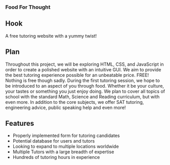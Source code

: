 ### Food For Thought

## Hook
A free tutoring website with a yummy twist!

## Plan
Throughout this project, we will be exploring HTML, CSS, and JavaScript in order to create a polished website with an intuitive GUI.
We aim to provide the best tutoring experience possible for an unbeatable price. FREE!
Nothing is free though sadly. During the first tutoring session, we hope to be introduced to an aspect of you through food. Whether it be your culture, your tastes or something you just enjoy doing. We plan to cover all topics of school with the standard Math, Science and Reading curriculum, but with even more. In addition to the core subjects, we offer SAT tutoring, engineering advice, public speaking help and even more!

## Features
- Properly implemented form for tutoring candidates
- Potential database for users and tutors
- Looking to expand to multiple locations worldwide
- Multiple Tutors with a large breadth of expertise
- Hundreds of tutoring hours in experience
